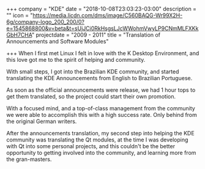 +++
company = "KDE"
date = "2018-10-08T23:03:23-03:00"
description = ""
icon = "https://media.licdn.com/dms/image/C560BAQG-Wr99X2H-6g/company-logo_200_200/0?e=1545868800&v=beta&t=sUjJCi0RkHsgsLJcWWohmVwyLP9CNmMLFXKkGbH7CHA"
projectdate = "2009 - 2011"
title = "Translation of Announcements and Software Modules"

+++
When I first met Linux I felt in love with the K Desktop Environment, and this love got me to the spirit of helping and community.

With small steps, I got into the Brazilian KDE community, and started translating the KDE Announcements from English to Brazilian Portuguese.

As soon as the official announcements were release, we had 1 hour tops to get them translated, so the project could start their own promotion.

With a focused mind, and a top-of-class management from the community we were able to accomplish this with a high success rate. Only behind from the original German writers.

After the announcements translation, my second step into helping the KDE community was translating the Qt modules, at the time I was developing with Qt into some personal projects, and this couldn't be the better opportunity to getting involved into the community, and learning more from the gran-masters.